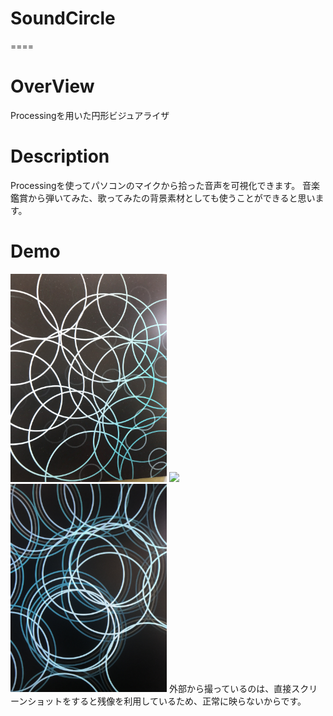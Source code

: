 # SoundCircle
====

# OverView
Processingを用いた円形ビジュアライザ

# Description
Processingを使ってパソコンのマイクから拾った音声を可視化できます。
音楽鑑賞から弾いてみた、歌ってみたの背景素材としても使うことができると思います。

# Demo
<img src = "./pic1.JPG" width=250>
<img src = "./pic2.JPG" width=250>
<img src = "./pic3.JPG" width=250>
外部から撮っているのは、直接スクリーンショットをすると残像を利用しているため、正常に映らないからです。
